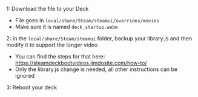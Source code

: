 1: Download the file to your Deck
   * File goes in `local/share/Steam/steamui/overrides/movies`
   * Make sure it is named `deck_startup.webm`

2: In the `local/share/Steam/steamui` folder, backup your library.js and then modify it to support the longer video
   * You can find the steps for that here: https://steamdeckbootvideos.jimdosite.com/how-to/
   * Only the library.js change is needed, all other instructions can be ignored

3: Reboot your deck
